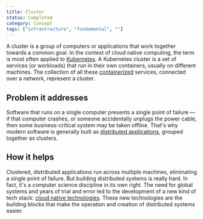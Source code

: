 ```yaml
---
title: Cluster
status: Completed
category: Concept
tags: ["infrastructure", "fundamental", ""]
---
```



A cluster is a group of computers or applications that work together towards a common goal. 
In the context of cloud native computing, the term is most often applied to [Kubernetes](/kubernetes/). 
A Kubernetes cluster is a set of services (or workloads) that run in their own containers, usually on different machines. 
The collection of all these [containerized](/containerization/) services, connected over a network, represent a cluster.

## Problem it addresses 

Software that runs on a single computer presents a single point of failure 
— if that computer crashes, or someone accidentally unplugs the power cable, 
then some business-critical system may be taken offline. 
That's why modern software is generally built as [distributed applications](/distributed-apps/), grouped together as clusters. 

## How it helps

Clustered, distributed applications run across multiple machines, eliminating a single point of failure. 
But building distributed systems is really hard. 
In fact, it's a computer science discipline in its own right. 
The need for global systems and years of trial and error led to the development of a new kind of tech stack: 
[cloud native technologies](/cloud-native-tech/). 
These new technologies are the building blocks that make the operation and creation of distributed systems easier.
